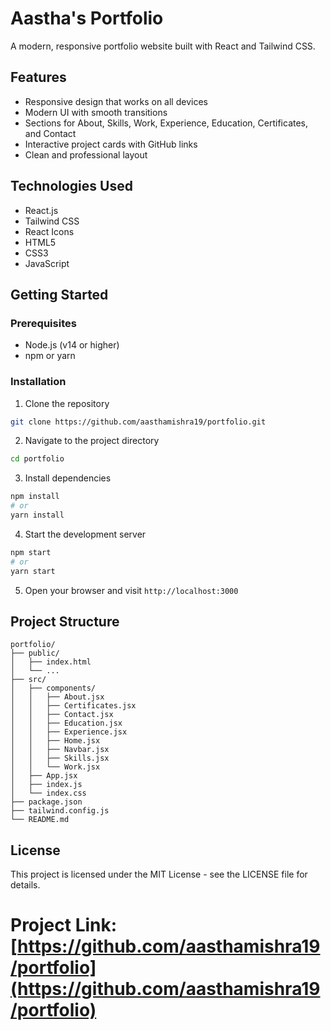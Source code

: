 
# Aastha's Portfolio

A modern, responsive portfolio website built with React and Tailwind CSS.

## Features

- Responsive design that works on all devices
- Modern UI with smooth transitions
- Sections for About, Skills, Work, Experience, Education, Certificates, and Contact
- Interactive project cards with GitHub links
- Clean and professional layout

## Technologies Used

- React.js
- Tailwind CSS
- React Icons
- HTML5
- CSS3
- JavaScript

## Getting Started

### Prerequisites

- Node.js (v14 or higher)
- npm or yarn

### Installation

1. Clone the repository
```bash
git clone https://github.com/aasthamishra19/portfolio.git
```

2. Navigate to the project directory
```bash
cd portfolio
```

3. Install dependencies
```bash
npm install
# or
yarn install
```

4. Start the development server
```bash
npm start
# or
yarn start
```

5. Open your browser and visit `http://localhost:3000`

## Project Structure

```
portfolio/
├── public/
│   ├── index.html
│   └── ...
├── src/
│   ├── components/
│   │   ├── About.jsx
│   │   ├── Certificates.jsx
│   │   ├── Contact.jsx
│   │   ├── Education.jsx
│   │   ├── Experience.jsx
│   │   ├── Home.jsx
│   │   ├── Navbar.jsx
│   │   ├── Skills.jsx
│   │   └── Work.jsx
│   ├── App.jsx
│   ├── index.js
│   └── index.css
├── package.json
├── tailwind.config.js
└── README.md
```

## License

This project is licensed under the MIT License - see the LICENSE file for details.



Project Link: [https://github.com/aasthamishra19/portfolio](https://github.com/aasthamishra19/portfolio) 
=======

